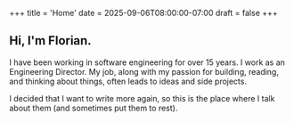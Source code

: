 +++
title = 'Home'
date = 2025-09-06T08:00:00-07:00
draft = false
+++

## Hi, I'm Florian.
I have been working in software engineering for over 15 years.
I work as an Engineering Director.
My job, along with my passion for building, reading, and thinking about things, often leads to ideas and side projects.

I decided that I want to write more again, so this is the place where I talk about them (and sometimes put them to rest).
